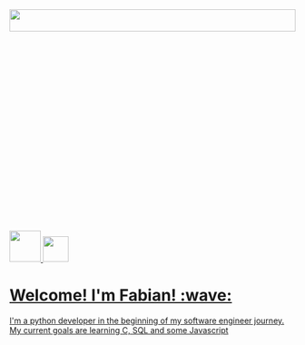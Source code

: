 <!DOCTYPE html>
<head>
</head>

<body>

<img src="https://i.imgur.com/734zgrX.jpg" width="100%" height="10%">

<a href="https://www.instagram.com/djawero/">
<img src="https://i.imgur.com/Pm5bguA.png"
    width="55" 
    height="55">
</a>

<a href="https://www.linkedin.com/in/fabian-moor-pucar-220519242/">
<img src="https://i.imgur.com/ppKiSpl.png"
    width="45"
    height="45"
</a>

<h1> Welcome! I'm Fabian! :wave:</h1>
<p1> I'm a python developer in the beginning of my software engineer
    journey. My current goals are learning C, SQL and some Javascript </p1>

